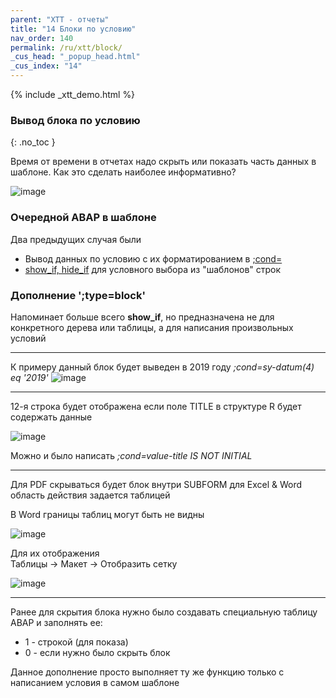 ```yaml
---
parent: "XTT - отчеты"
title: "14 Блоки по условию"
nav_order: 140
permalink: /ru/xtt/block/
_cus_head: "_popup_head.html"
_cus_index: "14"
---
```


{% include _xtt_demo.html %}

### Вывод блока по условию
{: .no_toc }

Время от времени в отчетах надо скрыть или показать часть данных в шаблоне.
Как это сделать наиболее информативно?

![image](https://user-images.githubusercontent.com/36256417/103118647-153a9200-469a-11eb-9a26-35cce364830d.png)


### Очередной ABAP в шаблоне
Два предыдущих случая были
* Вывод данных по условию с их форматированием в [;cond=](../cond/)
* [show_if, hide_if](../tree-output-level-by-condition/) для условного выбора из "шаблонов" строк

### Дополнение ';type=block'
Напоминает больше всего **show_if**, но предназначена не для конкретного дерева или таблицы, а для написания произвольных условий

***

К примеру данный блок будет выведен в 2019 году *;cond=sy-datum(4) eq '2019'*
![image](https://user-images.githubusercontent.com/36256417/103118035-6432f800-4697-11eb-9e68-ce6b97282058.png)

***

12-я строка будет отображена если поле TITLE в структуре R будет содержать данные

![image](https://user-images.githubusercontent.com/36256417/103118421-fa1b5280-4698-11eb-8070-cd42e825d340.png)

Можно и было написать *;cond=value-title IS NOT INITIAL*

***

Для PDF скрываться будет блок внутри SUBFORM для Excel & Word область действия задается таблицей

В Word границы таблиц могут быть не видны

![image](https://user-images.githubusercontent.com/36256417/103119075-f937f000-469b-11eb-9bd6-8a525f040690.png)

Для их отображения\
Таблицы -> Макет -> Отобразить сетку

![image](https://user-images.githubusercontent.com/36256417/103119044-cee63280-469b-11eb-8852-68a6a02b88fe.png)

***

Ранее для скрытия блока нужно было создавать специальную таблицу ABAP и заполнять ее:
* 1 - строкой (для показа)
* 0 - если нужно было скрыть блок

Данное дополнение просто выполняет ту же функцию только с написанием условия в самом шаблоне
